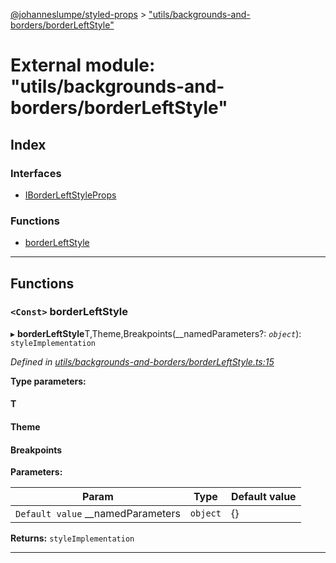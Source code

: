[@johanneslumpe/styled-props](../README.md) > ["utils/backgrounds-and-borders/borderLeftStyle"](../modules/_utils_backgrounds_and_borders_borderleftstyle_.md)

# External module: "utils/backgrounds-and-borders/borderLeftStyle"

## Index

### Interfaces

* [IBorderLeftStyleProps](../interfaces/_utils_backgrounds_and_borders_borderleftstyle_.iborderleftstyleprops.md)

### Functions

* [borderLeftStyle](_utils_backgrounds_and_borders_borderleftstyle_.md#borderleftstyle)

---

## Functions

<a id="borderleftstyle"></a>

### `<Const>` borderLeftStyle

▸ **borderLeftStyle**T,Theme,Breakpoints(__namedParameters?: *`object`*): `styleImplementation`

*Defined in [utils/backgrounds-and-borders/borderLeftStyle.ts:15](https://github.com/johanneslumpe/styled-props/blob/3abf398/src/utils/backgrounds-and-borders/borderLeftStyle.ts#L15)*

**Type parameters:**

#### T 
#### Theme 
#### Breakpoints 
**Parameters:**

| Param | Type | Default value |
| ------ | ------ | ------ |
| `Default value` __namedParameters | `object` |  {} |

**Returns:** `styleImplementation`

___

